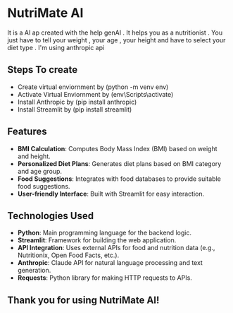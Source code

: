 # NutriMate AI

It is a AI ap created with the help genAI . It helps you as a nutritionist . You just have to tell your weight , your  age , your height and have to select your diet type . I'm using anthropic api 

## Steps To create 

- Create virtual enviornment by (python -m venv env)
- Activate Virtual Enviornment by (env\Scripts\activate)
- Install Anthropic by (pip install anthropic)
- Install Streamlit by (pip install streamlit)



## Features

- **BMI Calculation**: Computes Body Mass Index (BMI) based on weight and height.
- **Personalized Diet Plans**: Generates diet plans based on BMI category and age group.
- **Food Suggestions**: Integrates with food databases to provide suitable food suggestions.
- **User-friendly Interface**: Built with Streamlit for easy interaction.

## Technologies Used

- **Python**: Main programming language for the backend logic.
- **Streamlit**: Framework for building the web application.
- **API Integration**: Uses external APIs for food and nutrition data (e.g., Nutritionix, Open Food Facts, etc.).
- **Anthropic**: Claude  API for natural language processing and text generation.
- **Requests**: Python library for making HTTP requests to APIs.



## Thank you for using NutriMate AI!